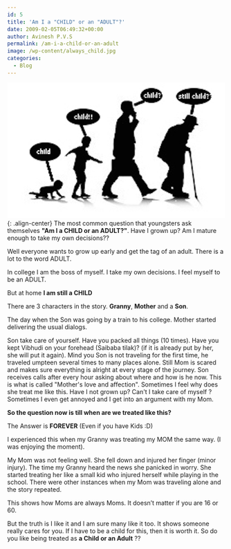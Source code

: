 ```yaml
---
id: 5
title: 'Am I a "CHILD" or an "ADULT"?'
date: 2009-02-05T06:49:32+00:00
author: Avinesh P.V.S
permalink: /am-i-a-child-or-an-adult
image: /wp-content/always_child.jpg
categories:
  - Blog
---
```

![image-center](/wp-content/always_child.jpg){: .align-center}
The most common question that youngsters ask themselves **"Am I a CHILD or an ADULT?"**. 
Have I grown up? Am I mature enough to take my own decisions??

Well everyone wants to grow up early and get the tag of an adult. 
There is a lot to the word ADULT.  
<!--more-->

In college I am the boss of myself.
I take my own decisions. 
I feel myself to be an ADULT.

But at home **I am still a CHILD**

There are 3 characters in the story. **Granny**, **Mother** and a **Son**.

The day when the Son was going by a train to his college. 
Mother started delivering the usual dialogs.

Son take care of yourself. 
Have you packed all things (10 times). 
Have you kept Vibhudi on your forehead (Saibaba tilak)?
(if it is already put by her, she will put it again). 
Mind you Son is not traveling for the first time, 
he traveled umpteen several times to many places alone. 
Still Mom is scared and makes sure everything is alright at every stage of the journey. 
Son receives calls after every hour asking about where and how is he now. 
This is what is called "Mother's love and affection". 
Sometimes I feel why does she treat me like this. 
Have I not grown up? 
Can't I take care of myself ? 
Sometimes I even get annoyed and I get into an argument with my Mom.

**So the question now is till when are we treated like this?**

The Answer is **FOREVER** (Even if you have Kids :D)

I experienced this when my Granny was treating my MOM the same way. 
(I was enjoying the moment).

My Mom was not feeling well. She fell down and injured her finger (minor injury).
The time my Granny heard the news she panicked in worry. 
She started treating her like a small kid who injured herself while playing in the school.
There were other instances when my Mom was traveling alone and the story repeated.

This shows how Moms are always Moms. It doesn&#8217;t matter if you are 16 or 60.

But the truth is I like it and I am sure many like it too. 
It shows someone really cares for you. 
If I have to be a child for this, then it is worth it. 
So do you like being treated as  **a Child or an Adult** ??